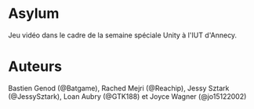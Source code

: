 # Asylum

Jeu vidéo dans le cadre de la semaine spéciale Unity à l'IUT d'Annecy.

# Auteurs

Bastien Genod (@Batgame), Rached Mejri (@Reachip), Jessy Sztark (@JessySztark), Loan Aubry (@GTK188) et Joyce Wagner (@jo15122002) 
